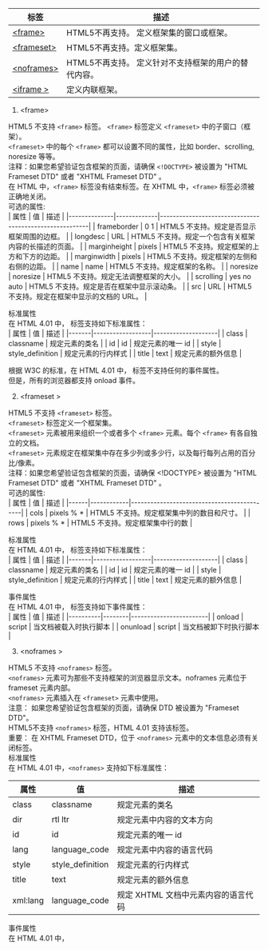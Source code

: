 | 标签       | 描述                                                 |
|------------|------------------------------------------------------|
| <a href="#frame">&lt;frame&gt;</a>    | HTML5不再支持。 定义框架集的窗口或框架。             |
| <a href="#frameset">&lt;frameset&gt;</a> | HTML5不再支持。定义框架集。                          |
| <a href="#noframes">&lt;noframes&gt;</a> | HTML5不再支持。 定义针对不支持框架的用户的替代内容。 |
| <a href="#iframe ">&lt;iframe &gt;</a>   | 定义内联框架。                                       |
  
1. <a id="frame">&lt;frame&gt;</a>

HTML5 不支持 `<frame>` 标签。
`<frame>` 标签定义 `<frameset>` 中的子窗口（框架）。<br>
`<frameset>` 中的每个 `<frame>` 都可以设置不同的属性，比如 border、scrolling, noresize 等等。<br>
注释：如果您希望验证包含框架的页面，请确保 `<!DOCTYPE>` 被设置为 "HTML Frameset DTD" 或者 "XHTML Frameset DTD" 。 <br>
在 HTML 中，`<frame>` 标签没有结束标签。在 XHTML 中，`<frame>` 标签必须被正确地关闭。<br>
可选的属性:<br>
| 属性         | 值          | 描述                                                   |
|--------------|-------------|--------------------------------------------------------|
| frameborder  | 0 1         | HTML5 不支持。规定是否显示框架周围的边框。             |
| longdesc     | URL         | HTML5 不支持。规定一个包含有关框架内容的长描述的页面。 |
| marginheight | pixels      | HTML5 不支持。规定框架的上方和下方的边距。             |
| marginwidth  | pixels      | HTML5 不支持。规定框架的左侧和右侧的边距。             |
| name         | name        | HTML5 不支持。规定框架的名称。                         |
| noresize     | noresize    | HTML5 不支持。规定无法调整框架的大小。                 |
| scrolling    | yes no auto | HTML5 不支持。规定是否在框架中显示滚动条。             |
| src          | URL         | HTML5 不支持。规定在框架中显示的文档的 URL。           |

标准属性<br>
在 HTML 4.01 中，<frame> 标签支持如下标准属性：<br>
| 属性  | 值               | 描述               |
|-------|------------------|--------------------|
| class | classname        | 规定元素的类名     |
| id    | id               | 规定元素的唯一 id  |
| style | style_definition | 规定元素的行内样式 |
| title | text             | 规定元素的额外信息 |

根据 W3C 的标准，在 HTML 4.01 中，<frame> 标签不支持任何的事件属性。<br>
但是，所有的浏览器都支持 onload 事件。<br>

2. <a id="frameset ">&lt;frameset &gt;</a>

HTML5 不支持 `<frameset>` 标签。<br>
`<frameset>` 标签定义一个框架集。<br>
`<frameset>` 元素被用来组织一个或者多个 `<frame>` 元素。每个 `<frame>` 有各自独立的文档。<br>
`<frameset>` 元素规定在框架集中存在多少列或多少行，以及每行每列占用的百分比/像素。<br>
注释：如果您希望验证包含框架的页面，请确保 <!DOCTYPE> 被设置为 "HTML Frameset DTD" 或者 "XHTML Frameset DTD" 。<br>
可选的属性:<br>
| 属性 | 值         | 描述                                       |
|------|------------|--------------------------------------------|
| cols | pixels % * | HTML5 不支持。规定框架集中列的数目和尺寸。 |
| rows | pixels % * | HTML5 不支持。规定框架集中行的数           |

标准属性<br>
在 HTML 4.01 中，<frameset> 标签支持如下标准属性：<br>
| 属性  | 值               | 描述               |
|-------|------------------|--------------------|
| class | classname        | 规定元素的类名     |
| id    | id               | 规定元素的唯一 id  |
| style | style_definition | 规定元素的行内样式 |
| title | text             | 规定元素的额外信息 |
  
事件属性<br>
在 HTML 4.01 中，<frameset> 标签支持如下事件属性：<br>
| 属性     | 值     | 描述                   |
|----------|--------|------------------------|
| onload   | script | 当文档被载入时执行脚本 |
| onunload | script | 当文档被卸下时执行脚本 |
  
3. <a id="noframes ">&lt;noframes &gt;</a>
  
HTML5 不支持 `<noframes>` 标签。<br>
`<noframes>` 元素可为那些不支持框架的浏览器显示文本。noframes 元素位于 frameset 元素内部。<br>
`<noframes>` 元素插入在 `<frameset>` 元素中使用。<br>
注意： 如果您希望验证包含框架的页面，请确保 DTD 被设置为 "Frameset DTD"。<br>
HTML5不支持 `<noframes>` 标签，HTML 4.01 支持该标签。<br>
重要： 在 XHTML Frameset DTD，位于 `<noframes>` 元素中的文本信息必须有关闭标签。<br>
标准属性<br>
在 HTML 4.01 中，`<noframes>` 支持如下标准属性：<br>
  
| 属性     | 值               | 描述                                |
|----------|------------------|-------------------------------------|
| class    | classname        | 规定元素的类名                      |
| dir      | rtl ltr          | 规定元素中内容的文本方向            |
| id       | id               | 规定元素的唯一 id                   |
| lang     | language_code    | 规定元素中内容的语言代码            |
| style    | style_definition | 规定元素的行内样式                  |
| title    | text             | 规定元素的额外信息                  |
| xml:lang | language_code    | 规定 XHTML 文档中元素内容的语言代码 |
  
事件属性<br>
在 HTML 4.01 中，<noframes> 标签支持如下事件属性：<br>
| 属性        | 值     | 描述                                 |
|-------------|--------|--------------------------------------|
| onclick     | script | 当鼠标被单击时执行脚本               |
| ondblclick  | script | 当鼠标被双击时执行脚本               |
| onmousedown | script | 当鼠标按钮被按下时执行脚本           |
| onmousemove | script | 当鼠标指针移动时执行脚本             |
| onmouseout  | script | 当鼠标指针移出某元素时执行脚本       |
| onmouseover | script | 当鼠标指针悬停于某元素之上时执行脚本 |
| onmouseup   | script | 当鼠标按钮被松开时执行脚本           |
| onkeydown   | script | 当键盘被按下时执行脚本               |
| onkeypress  | script | 当键盘被按下后又松开时执行脚本       |
| onkeyup     | script | 当键盘被松开时执行脚本               |
  
4. <a id="iframe  ">&lt;iframe  &gt;</a>
  
`<iframe>` 标签规定一个内联框架。<br>
一个内联框架被用来在当前 HTML 文档中嵌入另一个文档。<br>
提示：您可以把需要的文本放置在 `<iframe>` 和 `</iframe>` 之间，这样就可以应对不支持 <iframe> 的浏览器。<br>
提示：使用 CSS 为 `<iframe>` （包括滚动条）定义样式。<br>
在 XHTML 中，name 属性已被废弃，并将被去掉。请使用 id 属性代替。 <br>

| 属性         | 值                                                                  | 描述                                                                     |
|--------------|---------------------------------------------------------------------|--------------------------------------------------------------------------|
| align        | left right top middle bottom                                        | HTML5 不支持。HTML 4.01 已废弃。 规定如何根据周围的元素来对齐 <iframe>。 |
| frameborder  | 1 0                                                                 | HTML5 不支持。规定是否显示 <iframe> 周围的边框。                         |
| height       | pixels                                                              | 规定 <iframe> 的高度。                                                   |
| longdesc     | URL                                                                 | HTML5 不支持。规定一个页面，该页面包含了有关 <iframe> 的较长描述。       |
| marginheight | pixels                                                              | HTML5 不支持。规定 <iframe> 的顶部和底部的边距。                         |
| marginwidth  | pixels                                                              | HTML5 不支持。规定 <iframe> 的左侧和右侧的边距。                         |
| name         | name                                                                | 规定 <iframe> 的名称。                                                   |
| sandbox New  | "" allow-forms allow-same-origin allow-scripts allow-top-navigation | 对 <iframe> 的内容定义一系列额外的限制。                                 |
| scrolling    | yes no auto                                                         | HTML5 不支持。规定是否在 <iframe> 中显示滚动条。                         |
| seamless New | seamless                                                            | 规定 <iframe> 看起来像是父文档中的一部分。                               |
| src          | URL                                                                 | 规定在 <iframe> 中显示的文档的 URL。                                     |
| srcdoc New   | HTML_code                                                           | 规定页面中的 HTML 内容显示在 <iframe> 中。                               |
| width        | pixels                                                              | 规定 <iframe> 的宽度。                                                   |
  
`<iframe>` 标签支持 HTML 的全局属性。<br>
`<iframe>` 标签支持 HTML 的事件属性。<br>
